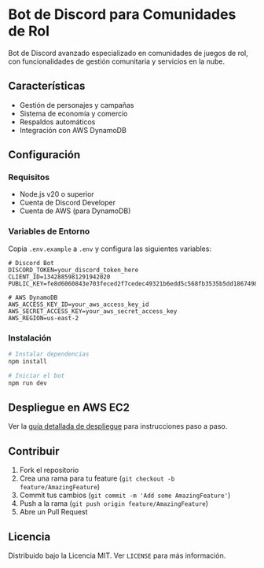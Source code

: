 # Bot de Discord para Comunidades de Rol

Bot de Discord avanzado especializado en comunidades de juegos de rol, con funcionalidades de gestión comunitaria y servicios en la nube.

## Características
- Gestión de personajes y campañas
- Sistema de economía y comercio
- Respaldos automáticos
- Integración con AWS DynamoDB

## Configuración

### Requisitos
- Node.js v20 o superior
- Cuenta de Discord Developer
- Cuenta de AWS (para DynamoDB)

### Variables de Entorno
Copia `.env.example` a `.env` y configura las siguientes variables:
```env
# Discord Bot
DISCORD_TOKEN=your_discord_token_here
CLIENT_ID=1342885981291942020
PUBLIC_KEY=fe8d6060843e703feced2f7cedec49321b6edd5c568fb3535b5dd18674985740

# AWS DynamoDB
AWS_ACCESS_KEY_ID=your_aws_access_key_id
AWS_SECRET_ACCESS_KEY=your_aws_secret_access_key
AWS_REGION=us-east-2
```

### Instalación
```bash
# Instalar dependencias
npm install

# Iniciar el bot
npm run dev
```

## Despliegue en AWS EC2
Ver la [guía detallada de despliegue](DEPLOY.md) para instrucciones paso a paso.

## Contribuir
1. Fork el repositorio
2. Crea una rama para tu feature (`git checkout -b feature/AmazingFeature`)
3. Commit tus cambios (`git commit -m 'Add some AmazingFeature'`)
4. Push a la rama (`git push origin feature/AmazingFeature`)
5. Abre un Pull Request

## Licencia
Distribuido bajo la Licencia MIT. Ver `LICENSE` para más información.